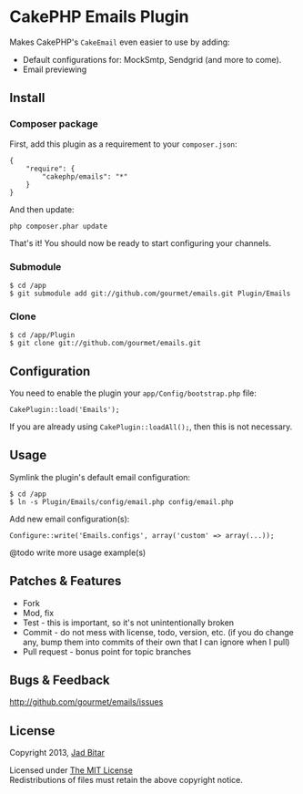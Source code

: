 # CakePHP Emails Plugin

Makes CakePHP's `CakeEmail` even easier to use by adding:

* Default configurations for: MockSmtp, Sendgrid (and more to come).
* Email previewing

## Install

### Composer package

First, add this plugin as a requirement to your `composer.json`:

	{
		"require": {
			"cakephp/emails": "*"
		}
	}

And then update:

	php composer.phar update

That's it! You should now be ready to start configuring your channels.

### Submodule

	$ cd /app
	$ git submodule add git://github.com/gourmet/emails.git Plugin/Emails

### Clone

	$ cd /app/Plugin
	$ git clone git://github.com/gourmet/emails.git

## Configuration

You need to enable the plugin your `app/Config/bootstrap.php` file:

	CakePlugin::load('Emails');

If you are already using `CakePlugin::loadAll();`, then this is not necessary.

## Usage

Symlink the plugin's default email configuration:

	$ cd /app
	$ ln -s Plugin/Emails/config/email.php config/email.php

Add new email configuration(s):

	Configure::write('Emails.configs', array('custom' => array(...));

@todo write more usage example(s)

## Patches & Features

* Fork
* Mod, fix
* Test - this is important, so it's not unintentionally broken
* Commit - do not mess with license, todo, version, etc. (if you do change any, bump them into commits of their own that I can ignore when I pull)
* Pull request - bonus point for topic branches

## Bugs & Feedback

http://github.com/gourmet/emails/issues

## License

Copyright 2013, [Jad Bitar](http://jadb.io)

Licensed under [The MIT License](http://www.opensource.org/licenses/mit-license.php)<br/>
Redistributions of files must retain the above copyright notice.
